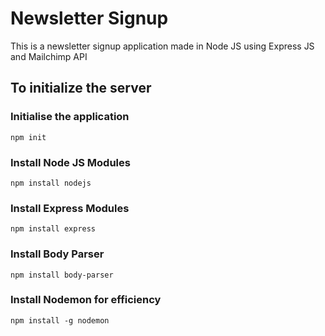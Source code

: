# Newsletter Signup 
This is a newsletter signup application made in Node JS using Express JS and Mailchimp API


## To initialize the server 

### Initialise the application
```
npm init
```

### Install Node JS Modules
```
npm install nodejs
```

### Install Express Modules
``` 
npm install express
```

### Install Body Parser
``` 
npm install body-parser
```

### Install Nodemon for efficiency
```
npm install -g nodemon
```
